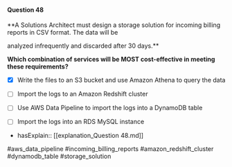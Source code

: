 #### Question  48


**A Solutions Architect must design a storage solution for incoming billing reports in CSV format. The data will be

analyzed infrequently and discarded after 30 days.**


**Which combination of services will be MOST cost-effective in meeting these requirements?**


- [x] Write the files to an S3 bucket and use Amazon Athena to query the data


- [ ] Import the logs to an Amazon Redshift cluster


- [ ] Use AWS Data Pipeline to import the logs into a DynamoDB table


- [ ] Import the logs into an RDS MySQL instance



- hasExplain:: [[explanation_Question  48.md]]

#aws_data_pipeline #incoming_billing_reports #amazon_redshift_cluster #dynamodb_table #storage_solution 